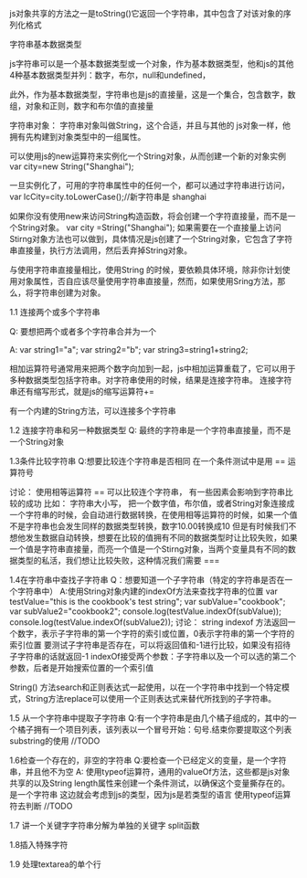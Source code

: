 js对象共享的方法之一是toString()它返回一个字符串，其中包含了对该对象的序列化格式

字符串基本数据类型

js字符串可以是一个基本数据类型或一个对象，作为基本数据类型，他和js的其他4种基本数据类型并列：数字，布尔，null和undefined，

此外，作为基本数据类型，字符串也是js的直接量，这是一个集合，包含数字，数组，对象和正则，数字和布尔值的直接量



字符串对象：
字符串对象叫做String，这个合适，并且与其他的 js对象一样，他拥有先构建到对象类型中的一组属性。

可以使用js的new运算符来实例化一个String对象，从而创建一个新的对象实例
var city=new String("Shanghai");

一旦实例化了，可用的字符串属性中的任何一个，都可以通过字符串进行访问，
var lcCity=city.toLowerCase();//新字符串是 shanghai

如果你没有使用new来访问String构造函数，将会创建一个字符直接量，而不是一个String对象。
var city =String("Shanghai");
如果需要在一个直接量上访问Stirng对象方法也可以做到，具体情况是js创建了一个String对象，它包含了字符串直接量，执行方法调用，然后丢弃掉String对象。


与使用字符串直接量相比，使用String 的时候，要依赖具体环境，除非你计划使用对象属性，否自应该尽量使用字符串直接量，然而，如果使用Sring方法，那么，将字符串创建为对象。

1.1 连接两个或多个字符串

Q:
要想把两个或者多个字符串合并为一个

A: 
var string1="a"; var string2="b";
var string3=string1+string2;

相加运算符号通常用来把两个数字向加到一起，js中相加运算重载了，它可以用于多种数据类型包括字符串。对字符串使用的时候，结果是连接字符串。
连接字符串还有缩写形式，就是js的缩写运算符+=

有一个内建的String方法，可以连接多个字符串

1.2 连接字符串和另一种数据类型
Q:
最终的字符串是一个字符串直接量，而不是一个String对象

1.3条件比较字符串
Q:想要比较连个字符串是否相同
在一个条件测试中是用 == 运算符号

讨论：
使用相等运算符 == 可以比较连个字符串，
有一些因素会影响到字符串比较的成功
比如： 字符串大小写，
把一个数字值，布尔值，或者String对象连接成一个字符串的时候，会自动进行数据转换，在使用相等运算符的时候，如果一个值不是字符串也会发生同样的数据类型转换，数字10.00转换成10
但是有时候我们不想他发生数据自动转换，想要在比较的值拥有不同的数据类型时让比较失败，如果一个值是字符串直接量，而亮一个值是一个Stirng对象，当两个变量具有不同的数据类型的私活，我们想让比较失败，这种情况我们需要 ===


1.4在字符串中查找子字符串
Q：想要知道一个子字符串（特定的字符串是否在一个字符串中）
A:使用String对象内建的indexOf方法来查找字符串的位置
    var testValue="this is the cookbook's test string";
    var subValue="cookbook";
    var subValue2="cookbook2";
    console.log(testValue.indexOf(subValue));
    console.log(testValue.indexOf(subValue2));
讨论：
string indexof 方法返回一个数字，表示子字符串的第一个字符的索引或位置，0表示字符串的第一个字符的索引位置
要测试子字符串是否存在，可以将返回值和-1进行比较，如果没有招待子字符串的话就返回-1
indexOf接受两个参数：子字符串以及一个可以选的第二个参数，后者是开始搜索位置的一个索引值

String() 方法search和正则表达式一起使用，以在一个字符串中找到一个特定模式，String方法replace可以使用一个正则表达式来替代所找到的子字符串。

1.5 从一个字符串中提取子字符串
Q:有一个字符串是由几个橘子组成的，其中的一个橘子拥有一个项目列表，该列表以一个冒号开始：句号.结束你要提取这个列表
substring的使用
//TODO

1.6检查一个存在的，非空的字符串
Q:要检查一个已经定义的变量，是一个字符串，并且他不为空
A:
使用typeof运算符，通用的valueOf方法，这些都是js对象共享的以及String length属性来创建一个条件测试，以确保这个变量撕存在的。是一个字符串
这边就会考虑到js的类型，因为js是若类型的语言
使用typeof运算符去判断
//TODO

1.7 讲一个关键字字符串分解为单独的关键字
split函数

1.8插入特殊字符

1.9 处理textarea的单个行